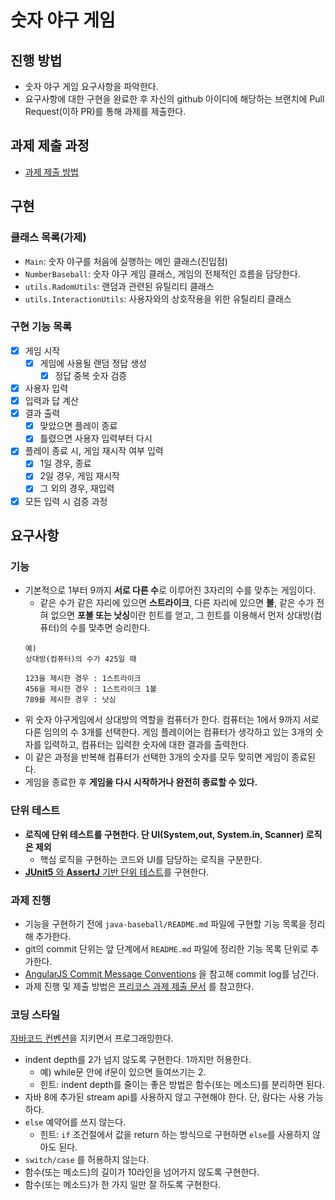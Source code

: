 # 숫자 야구 게임

## 진행 방법

* 숫자 야구 게임 요구사항을 파악한다.
* 요구사항에 대한 구현을 완료한 후 자신의 github 아이디에 해당하는 브랜치에 Pull Request(이하 PR)를 통해 과제를 제출한다.

## 과제 제출 과정

* [과제 제출 방법](https://github.com/next-step/nextstep-docs/tree/master/ent-precourse)

## 구현

### 클래스 목록(가제)

- `Main`: 숫자 야구를 처음에 실행하는 메인 클래스(진입점)
- `NumberBaseball`: 숫자 야구 게임 클래스, 게임의 전체적인 흐름을 담당한다.
- `utils.RadomUtils`: 랜덤과 관련된 유틸리티 클래스
- `utils.InteractionUtils`: 사용자와의 상호작용을 위한 유틸리티 클래스

### 구현 기능 목록

- [x] 게임 시작
    - [x] 게임에 사용될 랜덤 정답 생성
        - [x] 정답 중복 숫자 검증
- [x] 사용자 입력
- [x] 입력과 답 계산
- [x] 결과 출력
    - [x] 맞았으면 플레이 종료
    - [x] 틀렸으면 사용자 입력부터 다시
- [x] 플레이 종료 시, 게임 재시작 여부 입력
    - [x] 1일 경우, 종료
    - [x] 2일 경우, 게임 재시작
    - [x] 그 외의 경우, 재입력
- [x] 모든 입력 시 검증 과정

## 요구사항

### 기능

- 기본적으로 1부터 9까지 **서로 다른 수**로 이루어진 3자리의 수를 맞추는 게임이다.
    - 같은 수가 같은 자리에 있으면 **스트라이크**, 다른 자리에 있으면 **볼**, 같은 수가 전혀 없으면 **포볼 또는 낫싱**이란 힌트를 얻고, 그 힌트를 이용해서 먼저 상대방(컴퓨터)의 수를 맞추면
      승리한다.
    ```text
    예)
    상대방(컴퓨터)의 수가 425일 때
  
    123을 제시한 경우 : 1스트라이크
    456을 제시한 경우 : 1스트라이크 1볼
    789를 제시한 경우 : 낫싱
    ```
- 위 숫자 야구게임에서 상대방의 역할을 컴퓨터가 한다. 컴퓨터는 1에서 9까지 서로 다른 임의의 수 3개를 선택한다. 게임 플레이어는 컴퓨터가 생각하고 있는 3개의 숫자를 입력하고, 컴퓨터는 입력한 숫자에 대한
  결과를 출력한다.
- 이 같은 과정을 반복해 컴퓨터가 선택한 3개의 숫자를 모두 맞히면 게임이 종료된다.
- 게임을 종료한 후 **게임을 다시 시작하거나 완전히 종료할 수 있다.**

### 단위 테스트

- **로직에 단위 테스트를 구현한다. 단 UI(System,out, System.in, Scanner) 로직은 제외**
    - 핵심 로직을 구현하는 코드와 UI를 담당하는 로직을 구분한다.
- [**JUnit5** 와 **AssertJ**
  기반 단위 테스트](https://drive.google.com/file/d/1Gsn5ObkoNPi9i7pmBtEBTAONSImtWF4M/view?usp=sharing)를 구현한다.

### 과제 진행

- 기능을 구현하기 전에 `java-baseball/README.md` 파일에 구현할 기능 목록을 정리해 추가한다.
- git의 commit 단위는 앞 단계에서 `README.md` 파일에 정리한 기능 목록 단위로 추가한다.
- [AngularJS Commit Message Conventions](https://gist.github.com/stephenparish/9941e89d80e2bc58a153) 을 참고해 commit log를
  남긴다.
- 과제 진행 및 제출 방법은 [프리코스 과제 제출 문서](https://github.com/next-step/nextstep-docs/tree/master/ent-precourse) 를 참고한다.

### 코딩 스타일

[자바코드 컨벤션](https://github.com/woowacourse/woowacourse-docs/tree/master/styleguide/java)을 지키면서 프로그래밍한다.

- indent depth를 2가 넘지 않도록 구현한다. 1까지만 허용한다.
    - 예) while문 안에 if문이 있으면 들여쓰기는 2.
    - 힌트: indent depth를 줄이는 좋은 방법은 함수(또는 메소드)를 분리하면 된다.
- 자바 8에 추가된 stream api를 사용하지 않고 구현해야 한다. 단, 람다는 사용 가능하다.
- `else` 예약어를 쓰지 않는다.
    - 힌트: `if` 조건절에서 값을 return 하는 방식으로 구현하면 `else`를 사용하지 않아도 된다.
- `switch/case` 를 허용하지 않는다.
- 함수(또는 메소드)의 길이가 10라인을 넘어가지 않도록 구현한다.
- 함수(또는 메소드)가 한 가지 일만 잘 하도록 구현한다.
